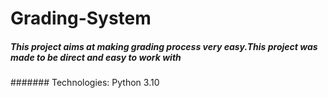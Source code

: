 # Grading-System
##### This project aims at making grading process very easy.This project was made to be direct and easy to work with
####### Technologies: Python 3.10

